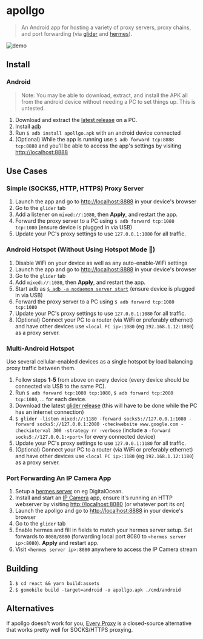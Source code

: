 # apollgo

> An Android app for hosting a variety of proxy servers, proxy chains, and port forwarding (via [glider](https://github.com/nadoo/glider) and [hermes](https://github.com/sshh12/hermes)).

![demo](https://user-images.githubusercontent.com/6625384/102667166-5ee12500-414e-11eb-9a0c-4c179186f500.gif)

## Install

### Android

> Note: You may be able to download, extract, and install the APK all from the android device without needing a PC to set things up. This is untested.

1. Download and extract the [latest release](https://github.com/sshh12/apollgo/releases) on a PC.
2. Install [adb](https://developer.android.com/studio/command-line/adb)
3. Run `$ adb install apollgo.apk` with an android device connected
4. (Optional) While the app is running use `$ adb forward tcp:8888 tcp:8888` and you'll be able to access the app's settings by visiting [http://localhost:8888](http://localhost:8888)

## Use Cases

### Simple (SOCKS5, HTTP, HTTPS) Proxy Server

1. Launch the app and go to [http://localhost:8888](http://localhost:8888) in your device's browser
2. Go to the `glider` tab
3. Add a listener on `mixed://:1080`, then **Apply**, and restart the app.
4. Forward the proxy server to a PC using `$ adb forward tcp:1080 tcp:1080` (ensure device is plugged in via USB)
5. Update your PC's proxy settings to use `127.0.0.1:1080` for all traffic.

### Android Hotspot (Without Using Hotspot Mode 🔮)

1. Disable WiFi on your device as well as any auto-enable-WiFi settings
2. Launch the app and go to [http://localhost:8888](http://localhost:8888) in your device's browser
3. Go to the `glider` tab
4. Add `mixed://:1080`, then **Apply**, and restart the app.
5. Start adb as [`$ adb -a nodaemon server start`](https://stackoverflow.com/questions/56130335/adb-port-forwarding-to-listen-on-all-interfaces) (ensure device is plugged in via USB)
6. Forward the proxy server to a PC using `$ adb forward tcp:1080 tcp:1080`
7. Update your PC's proxy settings to use `127.0.0.1:1080` for all traffic.
8. (Optional) Connect your PC to a router (via WiFi or preferably ethernet) and have other devices use `<local PC ip>:1080` (eg `192.168.1.12:1080`) as a proxy server.

### Multi-Android Hotspot

Use several cellular-enabled devices as a single hotspot by load balancing proxy traffic between them.

1. Follow steps **1**-**5** from above on every device (every device should be connected via USB to the same PC).
2. Run `$ adb forward tcp:1080 tcp:1080`, `$ adb forward tcp:2080 tcp:1080`, ... for each device.
3. Download the latest [glider release](https://github.com/nadoo/glider/releases) (this will have to be done while the PC has an internet connection)
4. `$ glider -listen mixed://:1180 -forward socks5://127.0.0.1:1080 -forward socks5://127.0.0.1:2080 -checkwebsite www.google.com -checkinterval 300 -strategy rr -verbose` (include a `-forward socks5://127.0.0.1:<port>` for every connected device)
5. Update your PC's proxy settings to use `127.0.0.1:1180` for all traffic.
6. (Optional) Connect your PC to a router (via WiFi or preferably ethernet) and have other devices use `<local PC ip>:1180` (eg `192.168.1.12:1180`) as a proxy server.

### Port Forwarding An IP Camera App

1. Setup a [hermes server](https://github.com/sshh12/hermes) on eg DigitalOcean.
2. Install and start an [IP Camera](https://play.google.com/store/apps/details?id=com.pas.webcam) app, ensure it's running an HTTP webserver by visiting [http://localhost:8080](http://localhost:8080) (or whatever port its on)
3. Launch the apollgo and go to [http://localhost:8888](http://localhost:8888) in your device's browser
4. Go to the `glider` tab
5. Enable hermes and fill in fields to match your hermes server setup. Set forwards to `8080/8080` (forwarding local port 8080 to `<hermes server ip>:8080`). **Apply** and restart app.
6. Visit `<hermes server ip>:8080` anywhere to access the IP Camera stream

## Building

1. `$ cd react && yarn build:assets`
2. `$ gomobile build -target=android -o apollgo.apk ./cmd/android`

## Alternatives

If apollgo doesn't work for you, [Every Proxy](https://play.google.com/store/apps/details?id=com.gorillasoftware.everyproxy) is a closed-source alternative that works pretty well for SOCKS/HTTPS proxying.
